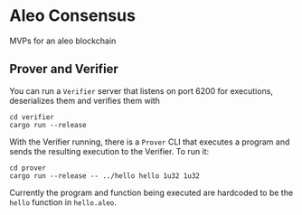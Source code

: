 # Aleo Consensus
MVPs for an aleo blockchain

## Prover and Verifier

You can run a `Verifier` server that listens on port 6200 for executions, deserializes them and verifies them with

```
cd verifier
cargo run --release
```

With the Verifier running, there is a `Prover` CLI that executes a program and sends the resulting execution to the Verifier. To run it:

```
cd prover
cargo run --release -- ../hello hello 1u32 1u32
```

Currently the program and function being executed are hardcoded to be the `hello` function in `hello.aleo`.
